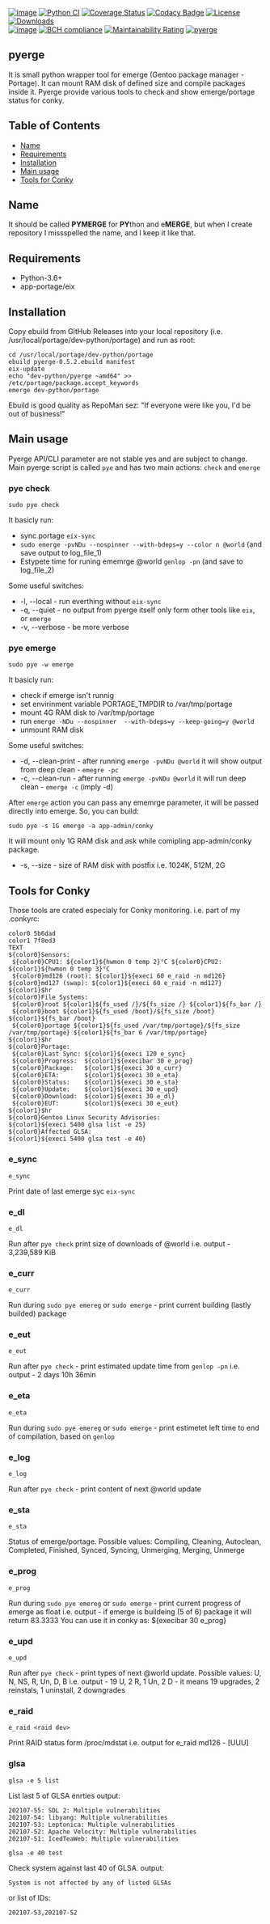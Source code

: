 [![image](https://img.shields.io/badge/pypi-v0.5.2-blue.svg)](https://pypi.org/project/pyerge/)
[![Python CI](https://github.com/emcek/pyerge/actions/workflows/python-ci.yml/badge.svg?branch=master)](https://github.com/emcek/pyerge/actions/workflows/python-ci.yml)
[![Coverage Status](https://coveralls.io/repos/github/emcek/pyerge/badge.svg?branch=master)](https://coveralls.io/github/emcek/pyerge?branch=master)
[![Codacy Badge](https://app.codacy.com/project/badge/Grade/a695786f861e4001b3fc3974f628e09f)](https://www.codacy.com/gh/emcek/pyerge/dashboard?utm_source=github.com&amp;utm_medium=referral&amp;utm_content=emcek/pyerge&amp;utm_campaign=Badge_Grade)
[![License](https://img.shields.io/badge/Licence-MIT-blue.svg)](./LICENSE.md)
[![Downloads](https://img.shields.io/github/downloads/emcek/pyerge/total?label=Downloads)](https://github.com/emcek/pyerge/releases)  
[![image](https://img.shields.io/badge/python-3.6%20%7C%203.7%20%7C%203.8%20%7C%203.9%20%7C%203.10-blue.svg)](https://github.com/emcek/pyerge)
[![BCH compliance](https://bettercodehub.com/edge/badge/emcek/pyerge?branch=master)](https://bettercodehub.com/)
[![Maintainability Rating](https://sonarcloud.io/api/project_badges/measure?project=emcek_pyerge&metric=sqale_rating)](https://sonarcloud.io/dashboard?id=emcek_pyerge)
[![pyerge](https://snyk.io/advisor/python/pyerge/badge.svg)](https://snyk.io/advisor/python/pyerge)

## pyerge
It is small python wrapper tool for emerge (Gentoo package manager - Portage). It can mount RAM disk of defined size and compile packages inside it. 
Pyerge provide various tools to check and show emerge/portage status for conky.

## Table of Contents
* [Name](#name)
* [Requirements](#requirements)
* [Installation](#installation)
* [Main usage](#main-usage)
* [Tools for Conky](#tools-for-conky)

## Name
It should be called **PYMERGE** for **PY**thon and e**MERGE**, but when I create repository I missspelled the name, and I keep it like that.

## Requirements
* Python-3.6+
* app-portage/eix

## Installation
Copy ebuild from GitHub Releases into your local repository (i.e. /usr/local/portage/dev-python/portage) and run as root:
```shell
cd /usr/local/portage/dev-python/portage
ebuild pyerge-0.5.2.ebuild manifest
eix-update
echo "dev-python/pyerge ~amd64" >> /etc/portage/package.accept_keywords
emerge dev-python/portage
```
Ebuild is good quality as RepoMan sez: "If everyone were like you, I'd be out of business!"

## Main usage
Pyerge API/CLI parameter are not stable yes and are subject to change.
Main pyerge script is called `pye` and has two main actions: `check` and `emerge`

### pye check
```shell
sudo pye check
```
It basicly run:
* sync portage `eix-sync`
* `sudo emerge -pvNDu --nospinner --with-bdeps=y --color n @world` (and save output to log_file_1)
* Estypete time for runing ememrge @world `genlop -pn` (and save to log_file_2)

Some useful switches:
* -l, --local - run everthing without `eix-sync`
* -q, --quiet - no output from pyerge itself only form other tools like `eix`, or `emerge`
* -v, --verbose - be more verbose

### pye emerge
```shell
sudo pye -w emerge
```
It basicly run:
* check if emerge isn't runnig
* set envirinment variable PORTAGE_TMPDIR to /var/tmp/portage
* mount 4G RAM disk to /var/tmp/portage
* run `emerge -NDu --nospinner  --with-bdeps=y --keep-going=y @world`
* unmount RAM disk

Some useful switches:
* -d, --clean-print - after running `emerge -pvNDu @world` it will show output from deep clean - `emegre -pc`
* -c, --clean-run - after running `emerge -pvNDu @world` it will run deep clean - `emerge -c` (imply -d)

After `emerge` action you can pass any ememrge parameter, it will be passed directly into emerge. So, you can build:
```shell
sudo pye -s 1G emerge -a app-admin/conky
```
It will mount only 1G RAM disk and ask while comipling app-admin/conky package.
* -s, --size - size of RAM disk with postfix i.e. 1024K, 512M, 2G

## Tools for Conky
Those tools are crated especialy for Conky monitoring. i.e. part of my .conkyrc:
```shell
color0 5b6dad
color1 7f8ed3
TEXT
${color0}Sensors:
 ${color0}CPU1: ${color1}${hwmon 0 temp 2}°C ${color0}CPU2: ${color1}${hwmon 0 temp 3}°C
 ${color0}md126 (root): ${color1}${execi 60 e_raid -n md126}   ${color0}md127 (swap): ${color1}${execi 60 e_raid -n md127}
${color1}$hr
${color0}File Systems:
 ${color0}root ${color1}${fs_used /}/${fs_size /} ${color1}${fs_bar /}
 ${color0}boot ${color1}${fs_used /boot}/${fs_size /boot} ${color1}${fs_bar /boot}
 ${color0}portage ${color1}${fs_used /var/tmp/portage}/${fs_size /var/tmp/portage} ${color1}${fs_bar 6 /var/tmp/portage}
${color1}$hr
${color0}Portage:
 ${color0}Last Sync: ${color1}${execi 120 e_sync}
 ${color0}Progress:  ${color1}${execibar 30 e_prog}
 ${color0}Package:   ${color1}${execi 30 e_curr}
 ${color0}ETA:       ${color1}${execi 30 e_eta}
 ${color0}Status:    ${color1}${execi 30 e_sta}
 ${color0}Update:    ${color1}${execi 30 e_upd}
 ${color0}Download:  ${color1}${execi 30 e_dl}
 ${color0}EUT:       ${color1}${execi 30 e_eut}
${color1}$hr
${color0}Gentoo Linux Security Advisories:
${color1}${execi 5400 glsa list -e 25}
${color0}Affected GLSA:
${color1}${execi 5400 glsa test -e 40}
```

### e_sync
```shell
e_sync
```
Print date of last emerge syc `eix-sync`

### e_dl
```shell
e_dl
```
Run after `pye check` print size of downloads of @world
i.e. output - 3,239,589 KiB

### e_curr
```shell
e_curr
```
Run during `sudo pye emereg` or `sudo emerge` - print current building (lastly builded) package

### e_eut
```shell
e_eut
```
Run after `pye check` - print estimated update time from `genlop -pn`
i.e. output - 2 days 10h 36min

### e_eta
```shell
e_eta
```
Run during `sudo pye emereg` or `sudo emerge` - print estimetet left time to end of compilation, based on `genlop`

### e_log
```shell
e_log
```
Run after `pye check` - print content of next @world update

### e_sta
```shell
e_sta
```
Status of emerge/portage. Possible values: Compiling, Cleaning, Autoclean, Completed, Finished, Synced, Syncing, Unmerging, Merging, Unmerge

### e_prog
```shell
e_prog
```
Run during `sudo pye emereg` or `sudo emerge` - print current progress of emerge as float
i.e. output - if emerge is buildeing (5 of 6) package it will return 83.3333
You can use it in conky as: ${execibar 30 e_prog}

### e_upd
```shell
e_upd
```
Run after `pye check` - print types of next @world update. Possible values: U, N, NS, R, Un, D, B
i.e. output - 19 U, 2 R, 1 Un, 2 D - it means 19 upgrades, 2 reinstals, 1 uninstall, 2 downgrades

### e_raid
```shell
e_raid <raid dev>
```
Print RAID status form /proc/mdstat
i.e. output for e_raid md126 - \[UUU\]

### glsa
```shell
glsa -e 5 list 
```
List last 5 of GLSA enrties
output:
```shell
202107-55: SDL 2: Multiple vulnerabilities
202107-54: libyang: Multiple vulnerabilities
202107-53: Leptonica: Multiple vulnerabilities
202107-52: Apache Velocity: Multiple vulnerabilities
202107-51: IcedTeaWeb: Multiple vulnerabilities
```

```shell
glsa -e 40 test 
```
Check system against last 40 of GLSA.
output:
```shell
System is not affected by any of listed GLSAs
```
or list of IDs:
```shell
202107-53,202107-52
```
